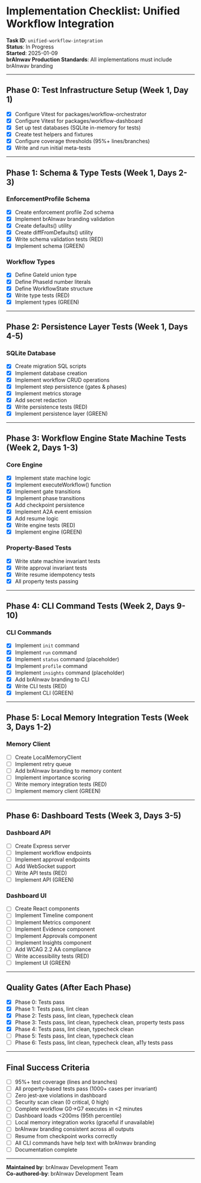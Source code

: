 # Implementation Checklist: Unified Workflow Integration

**Task ID**: `unified-workflow-integration`  
**Status**: In Progress  
**Started**: 2025-01-09  
**brAInwav Production Standards**: All implementations must include brAInwav branding

---

## Phase 0: Test Infrastructure Setup (Week 1, Day 1)

- [x] Configure Vitest for packages/workflow-orchestrator
- [x] Configure Vitest for packages/workflow-dashboard
- [x] Set up test databases (SQLite in-memory for tests)
- [x] Create test helpers and fixtures
- [x] Configure coverage thresholds (95%+ lines/branches)
- [x] Write and run initial meta-tests

---

## Phase 1: Schema & Type Tests (Week 1, Days 2-3)

### EnforcementProfile Schema
- [x] Create enforcement profile Zod schema
- [x] Implement brAInwav branding validation
- [x] Create defaults() utility
- [x] Create diffFromDefaults() utility
- [x] Write schema validation tests (RED)
- [x] Implement schema (GREEN)

### Workflow Types
- [x] Define GateId union type
- [x] Define PhaseId number literals
- [x] Define WorkflowState structure
- [x] Write type tests (RED)
- [x] Implement types (GREEN)

---

## Phase 2: Persistence Layer Tests (Week 1, Days 4-5)

### SQLite Database
- [x] Create migration SQL scripts
- [x] Implement database creation
- [x] Implement workflow CRUD operations
- [x] Implement step persistence (gates & phases)
- [x] Implement metrics storage
- [x] Add secret redaction
- [x] Write persistence tests (RED)
- [x] Implement persistence layer (GREEN)

---

## Phase 3: Workflow Engine State Machine Tests (Week 2, Days 1-3)

### Core Engine
- [x] Implement state machine logic
- [x] Implement executeWorkflow() function
- [x] Implement gate transitions
- [x] Implement phase transitions
- [x] Add checkpoint persistence
- [x] Implement A2A event emission
- [x] Add resume logic
- [x] Write engine tests (RED)
- [x] Implement engine (GREEN)

### Property-Based Tests
- [x] Write state machine invariant tests
- [x] Write approval invariant tests
- [x] Write resume idempotency tests
- [x] All property tests passing

---

## Phase 4: CLI Command Tests (Week 2, Days 9-10)

### CLI Commands
- [x] Implement `init` command
- [x] Implement `run` command
- [x] Implement `status` command (placeholder)
- [x] Implement `profile` command
- [x] Implement `insights` command (placeholder)
- [x] Add brAInwav branding to CLI
- [x] Write CLI tests (RED)
- [x] Implement CLI (GREEN)

---

## Phase 5: Local Memory Integration Tests (Week 3, Days 1-2)

### Memory Client
- [ ] Create LocalMemoryClient
- [ ] Implement retry queue
- [ ] Add brAInwav branding to memory content
- [ ] Implement importance scoring
- [ ] Write memory integration tests (RED)
- [ ] Implement memory client (GREEN)

---

## Phase 6: Dashboard Tests (Week 3, Days 3-5)

### Dashboard API
- [ ] Create Express server
- [ ] Implement workflow endpoints
- [ ] Implement approval endpoints
- [ ] Add WebSocket support
- [ ] Write API tests (RED)
- [ ] Implement API (GREEN)

### Dashboard UI
- [ ] Create React components
- [ ] Implement Timeline component
- [ ] Implement Metrics component
- [ ] Implement Evidence component
- [ ] Implement Approvals component
- [ ] Implement Insights component
- [ ] Add WCAG 2.2 AA compliance
- [ ] Write accessibility tests (RED)
- [ ] Implement UI (GREEN)

---

## Quality Gates (After Each Phase)

- [x] Phase 0: Tests pass
- [x] Phase 1: Tests pass, lint clean
- [x] Phase 2: Tests pass, lint clean, typecheck clean
- [x] Phase 3: Tests pass, lint clean, typecheck clean, property tests pass
- [x] Phase 4: Tests pass, lint clean, typecheck clean
- [ ] Phase 5: Tests pass, lint clean, typecheck clean
- [ ] Phase 6: Tests pass, lint clean, typecheck clean, a11y tests pass

---

## Final Success Criteria

- [ ] 95%+ test coverage (lines and branches)
- [ ] All property-based tests pass (1000+ cases per invariant)
- [ ] Zero jest-axe violations in dashboard
- [ ] Security scan clean (0 critical, 0 high)
- [ ] Complete workflow G0→G7 executes in <2 minutes
- [ ] Dashboard loads <200ms (95th percentile)
- [ ] Local memory integration works (graceful if unavailable)
- [ ] brAInwav branding consistent across all outputs
- [ ] Resume from checkpoint works correctly
- [ ] All CLI commands have help text with brAInwav branding
- [ ] Documentation complete

---

**Maintained by**: brAInwav Development Team  
**Co-authored-by**: brAInwav Development Team
